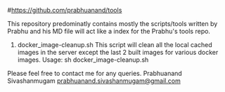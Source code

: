 #https://github.com/prabhuanand/tools

This repository predominatly contains mostly the scripts/tools written by Prabhu and his MD file will act like a index for the Prabhu's tools repo. 

1. docker_image-cleanup.sh
	This script will clean all the local cached images in the server except the last 2 built images for various docker images. 
	Usage: sh docker_image-cleanup.sh


Please feel free to contact me for any queries.
Prabhuanand Sivashanmugam
prabhuanand.sivashanmugam@gmail.com

